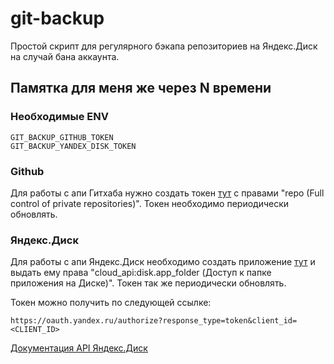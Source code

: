 # git-backup

Простой скрипт для регулярного бэкапа репозиториев на Яндекс.Диск на случай бана аккаунта.

## Памятка для меня же через N времени



### Необходимые ENV

```
GIT_BACKUP_GITHUB_TOKEN
GIT_BACKUP_YANDEX_DISK_TOKEN
```

### Github

Для работы с апи Гитхаба нужно создать токен [тут](https://github.com/settings/tokens/new)
с правами "repo (Full control of private repositories)". Токен необходимо периодически обновлять.


### Яндекс.Диск

Для работы с апи Яндекс.Диск необходимо создать приложение [тут](https://oauth.yandex.ru/) и выдать ему права
"cloud_api:disk.app_folder (Доступ к папке приложения на Диске)". Токен так же периодически обновлять. 

Токен можно получить по следующей ссылке:
```
https://oauth.yandex.ru/authorize?response_type=token&client_id=<CLIENT_ID>
```

[Документация API Яндекс.Диск](https://yandex.ru/dev/disk-api/doc/ru/)
